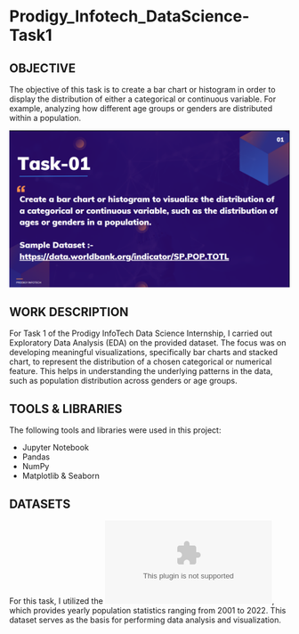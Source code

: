 # Prodigy_Infotech_DataScience-Task1
## OBJECTIVE

The objective of this task is to create a bar chart or histogram in order to display the distribution of either a categorical or continuous variable. For example, analyzing how different age groups or genders are distributed within a population.

![Alt Text](DS_T1.png)

## WORK DESCRIPTION
For Task 1 of the Prodigy InfoTech Data Science Internship, I carried out Exploratory Data Analysis (EDA) on the provided dataset. The focus was on developing meaningful visualizations, specifically bar charts and stacked chart, to represent the distribution of a chosen categorical or numerical feature. This helps in understanding the underlying patterns in the data, such as population distribution across genders or age groups.

## TOOLS & LIBRARIES

The following tools and libraries were used in this project:
- Jupyter Notebook  
- Pandas  
- NumPy  
- Matplotlib & Seaborn

## DATASETS

For this task, I utilized the ![(world population data)](worldpopulationdata.csv), which provides yearly population statistics ranging from 2001 to 2022. This dataset serves as the basis for performing data analysis and visualization.
